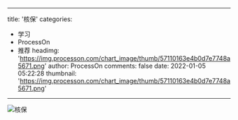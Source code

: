 
---
title: '核保'
categories: 
 - 学习
 - ProcessOn
 - 推荐
headimg: 'https://img.processon.com/chart_image/thumb/57110163e4b0d7e7748a5671.png'
author: ProcessOn
comments: false
date: 2022-01-05 05:22:28
thumbnail: 'https://img.processon.com/chart_image/thumb/57110163e4b0d7e7748a5671.png'
---

<div>   
<img class="thumb" alt="核保" src="https://img.processon.com/chart_image/thumb/57110163e4b0d7e7748a5671.png" referrerpolicy="no-referrer">
<p></p>  
</div>
            